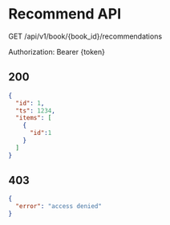 # Recommend API

GET /api/v1/book/{book_id}/recommendations

Authorization: Bearer {token}

## 200

```json
{
  "id": 1,
  "ts": 1234,
  "items": [
    {
      "id":1
    }
  ]
}
```

## 403

```json
{
  "error": "access denied"
}
```



